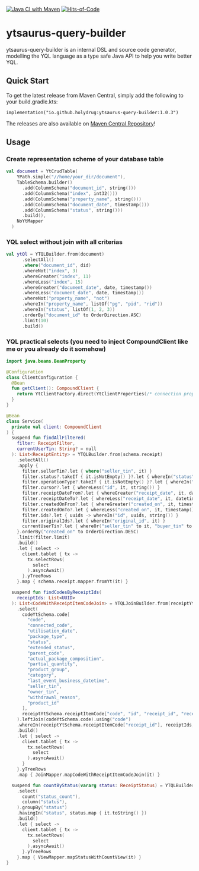 [![Java CI with Maven](https://github.com/holydrug/yandex-backup-util/actions/workflows/maven-build.yml/badge.svg)](https://github.com/holydrug/ytsaurus-query-builder/actions/workflows/ci.yml)
[![Hits-of-Code](https://hitsofcode.com/github/holydrug/ytsaurus-query-builder)](https://hitsofcode.com/github/holydrug/ytsaurus-query-builder/view)

ytsaurus-query-builder
====

ytsaurus-query-builder is an internal DSL and source code generator, modelling the YQL language as a type safe Java API to help you write better YQL. 

## Quick Start
To get the latest release from Maven Central, simply add the following to your build.gradle.kts:

```
implementation("io.github.holydrug:ytsaurus-query-builder:1.0.3")
```

The releases are also available on [Maven Central Repository](https://central.sonatype.com/artifact/io.github.holydrug/ytsaurus-query-builder)!

## Usage

### Create representation scheme of your database table

```kotlin
val document = YtCrudTable(
    YPath.simple("//home/your_dir/document"),
    TableSchema.builder()
      .add(ColumnSchema("document_id", string()))
      .add(ColumnSchema("index", int32()))
      .add(ColumnSchema("property_name", string()))
      .add(ColumnSchema("document_date", timestamp()))
      .add(ColumnSchema("status", string()))
      .build(),
    NoYtMapper
  )
```

### YQL select without join with all criterias

```kotlin
val ytQl = YTQLBuilder.from(document)
      .selectAll()
      .where("document_id", did)
      .whereNot("index", 3)
      .whereGreater("index", 11)
      .whereLess("index", 15)
      .whereGreater("document_date", date, timestamp())
      .whereLess("document_date", date, timestamp())
      .whereNot("property_name", "not")
      .whereIn("property_name", listOf("pg", "pid", "rid"))
      .whereIn("status", listOf(1, 2, 3))
      .orderBy("document_id" to OrderDirection.ASC)
      .limit(10)
      .build()
```

### YQL practical selects (you need to inject CompoundClient like me or you already do it somehow)

```kotlin
import java.beans.BeanProperty

@Configuration
class ClientConfiguration {
  @Bean
  fun getClient(): CompoundClient {
    return YtClientFactory.direct(YtClientProperties(/* connection properties to ytsaurus */))
  }
}

@Bean
class Service(
  private val client: CompoundClient
) {
  suspend fun findAllFiltered(
    filter: ReceiptFilter,
    currentUserTin: String? = null
  ): List<ReceiptEntity> = YTQLBuilder.from(schema.receipt)
    .selectAll()
    .apply {
      filter.sellerTin?.let { where("seller_tin", it) }
      filter.status?.takeIf { it.isNotEmpty() }?.let { whereIn("status", it, string()) }
      filter.operationType?.takeIf { it.isNotEmpty() }?.let { whereIn("operation_type", it, string()) }
      filter.cursor?.let { whereLess("id", it, string()) }
      filter.receiptDateFrom?.let { whereGreater("receipt_date", it, datetime()) }
      filter.receiptDateTo?.let { whereLess("receipt_date", it, datetime()) }
      filter.createdOnFrom?.let { whereGreater("created_on", it, timestamp()) }
      filter.createdOnTo?.let { whereLess("created_on", it, timestamp()) }
      filter.ids?.let { uuids -> whereIn("id", uuids, string()) }
      filter.originalIds?.let { whereIn("original_id", it) }
      currentUserTin?.let { whereOr("seller_tin" to it, "buyer_tin" to it) }
    }.orderBy("created_on" to OrderDirection.DESC)
    .limit(filter.limit)
    .build()
    .let { select ->
      client.tablet { tx ->
        tx.selectRows(
          select
        ).asyncAwait()
      }.yTreeRows
    }.map { schema.receipt.mapper.fromYt(it) }

  suspend fun findCodesByReceiptIds(
    receiptIds: List<UUID>
  ): List<CodeWithReceiptItemCodeJoin> = YTQLJoinBuilder.from(receiptYtSchema.receiptItemCode)
    .select(
      codeYtSchema.code[
        "code",
        "connected_code",
        "utilisation_date",
        "package_type",
        "status",
        "extended_status",
        "parent_code",
        "actual_package_composition",
        "partial_quantity",
        "product_group",
        "category",
        "last_event_business_datetime",
        "seller_tin",
        "owner_tin",
        "withdrawal_reason",
        "product_id"
      ],
      receiptYtSchema.receiptItemCode["code", "id", "receipt_id", "receipt_item_id"]
    ).leftJoin(codeYtSchema.code).using("code")
    .whereIn(receiptYtSchema.receiptItemCode["receipt_id"], receiptIds, string())
    .build()
    .let { select ->
      client.tablet { tx ->
        tx.selectRows(
          select
        ).asyncAwait()
      }
    }.yTreeRows
    .map { JoinMapper.mapCodeWithReceiptItemCodeJoin(it) }

  suspend fun countByStatus(vararg status: ReceiptStatus) = YTQLBuilder.from(schema.receipt)
    .select(
      count("status_count"),
      column("status"),
    ).groupBy("status")
    .havingIn("status", status.map { it.toString() })
    .build()
    .let { select ->
      client.tablet { tx ->
        tx.selectRows(
          select
        ).asyncAwait()
      }.yTreeRows
    }.map { ViewMapper.mapStatusWithCountView(it) }
}

```

